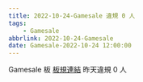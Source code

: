 ```yaml
---
title: 2022-10-24-Gamesale 違規 0 人
tags:
    - Gamesale
abbrlink: 2022-10-24-Gamesale
date: Gamesale-2022-10-24 12:00:00
---
```

Gamesale 板 [板規連結](https://www.ptt.cc/bbs/Gossiping/M.1637425085.A.07D.html)
昨天違規 0 人
